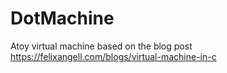# DotMachine
Atoy virtual machine based on the blog post  https://felixangell.com/blogs/virtual-machine-in-c
